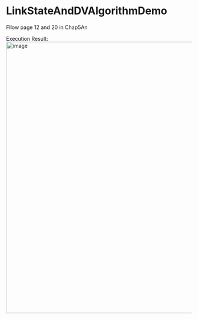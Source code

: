 # LinkStateAndDVAlgorithmDemo 

Fllow page 12 and 20 in Chap5An 

Execution Result: 
<img width="735" alt="image" src="https://user-images.githubusercontent.com/47754424/203207441-07335276-f947-489e-be05-a74869ebceac.png">


